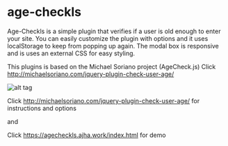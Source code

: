 # age-checkls

Age-Checkls is a simple plugin that verifies if a user is old enough to enter your site. You can easily customize the plugin with options and it uses localStorage to keep from popping up again. The modal box is responsive and is uses an external CSS for easy styling.

This plugins is based on the Michael Soriano project (AgeCheck.js) Click http://michaelsoriano.com/jquery-plugin-check-user-age/

![alt tag](http://cdn.fearlessflyer.com/wp-content/uploads/2015/03/age-check-demo.gif)

Click http://michaelsoriano.com/jquery-plugin-check-user-age/ for instructions and options

and

Click https://agecheckls.ajha.work/index.html for demo
